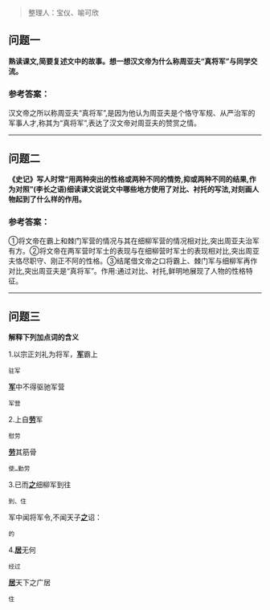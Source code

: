 > 整理人：宝仪、喻可欣

## 问题一

**熟读课文,简要复述文中的故事。想一想汉文帝为什么称周亚夫“真将军”与同学交流。**

### 参考答案：

汉文帝之所以称周亚夫“真将军”,是因为他认为周亚夫是个恪守军规、从严治军的军事人才,称其为“真将军”,表达了汉文帝对周亚夫的赞赏之情。



------



## 问题二

**《史记》写人时常“用两种突出的性格或两种不同的情势,抑或两种不同的结果,作为对照”(李长之语)细读课文说说文中哪些地方使用了对比、衬托的写法,对刻画人物起到了什么样的作用。**

### 参考答案：

①将文帝在霸上和棘门军营的情况与其在细柳军营的情况相对比,突出周亚夫治军有方。②将文帝在两军营时军士的表现与在细柳营时军士的表现相对比,突出周亚夫恪尽职守、刚正不阿的性格。③结尾借文帝之口将霸上、棘门军与细柳军再作对比,突出周亚夫是“真将军”。作用:通过对比、衬托,鲜明地展现了人物的性格特征。 



------



## 问题三

**解释下列加点词的含义**

1.以宗正刘礼为将军，<u>**军**</u>霸上

`驻军`

<u>**军**</u>中不得驱驰军营

`军营`

2.上自<u>**劳**</u>军

`慰劳`

 <u>**劳**</u>其筋骨

`使…勤劳`

3.已而<u>**之**</u>细柳军到往

`到、住` 

军中闻将军令,不闻天子<u>**之**</u>诏：

`的`

4.<u>**居**</u>无何

`经过`

<u>**居**</u>天下之广居

`住`